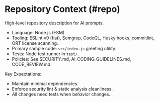 # Repository Context (#repo)

High-level repository description for AI prompts.

- Language: Node.js (ESM)
- Tooling: ESLint v9 (flat), Semgrep, CodeQL, Husky hooks, commitlint, ORT license scanning.
- Primary sample code: `src/index.js` greeting utility.
- Tests: Node test runner in `test/`.
- Policies: See SECURITY.md, AI_CODING_GUIDELINES.md, CODE_REVIEW.md.

Key Expectations:
- Maintain minimal dependencies.
- Enforce security lint & static analysis cleanliness.
- All changes need tests when behavior changes.
